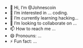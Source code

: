 - 👋 Hi, I’m @Johnescoin
- 👀 I’m interested in ... coding.
- 🌱 I’m currently learning hacking...
- 💞️ I’m looking to collaborate on ...
- 📫 How to reach me ...
- 😄 Pronouns: ...
- ⚡ Fun fact: ...

<!---
Johnescoin/Johnescoin is a ✨ special ✨ repository because its `README.md` (this file) appears on your GitHub profile.
You can click the Preview link to take a look at your changes.
--->
